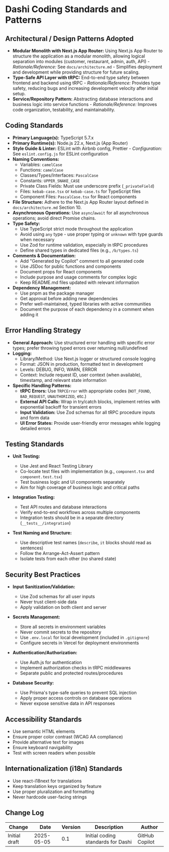 # Dashi Coding Standards and Patterns

## Architectural / Design Patterns Adopted

- **Modular Monolith with Next.js App Router:** Using Next.js App Router to structure the application as a modular monolith, allowing logical separation into modules (customer, restaurant, admin, auth, API) - _Rationale/Reference:_ See `docs/architecture.md` - Simplifies deployment and development while providing structure for future scaling.
- **Type-Safe API Layer with tRPC:** End-to-end type safety between frontend and backend using tRPC - _Rationale/Reference:_ Provides type safety, reducing bugs and increasing development velocity after initial setup.
- **Service/Repository Pattern:** Abstracting database interactions and business logic into service functions - _Rationale/Reference:_ Improves code organization, testability, and maintainability.

## Coding Standards

- **Primary Language(s):** TypeScript 5.7.x
- **Primary Runtime(s):** Node.js 22.x, Next.js (App Router)
- **Style Guide & Linter:** ESLint with Airbnb config, Prettier - _Configuration:_ See `eslint.config.js` for ESLint configuration
- **Naming Conventions:**
  - Variables: `camelCase`
  - Functions: `camelCase`
  - Classes/Types/Interfaces: `PascalCase`
  - Constants: `UPPER_SNAKE_CASE`
  - Private Class Fields: Must use underscore prefix (`_privateField`)
  - Files: `kebab-case.tsx` or `kebab-case.ts` for TypeScript files
  - Component Files: `PascalCase.tsx` for React components
- **File Structure:** Adhere to the Next.js App Router layout defined in `docs/architecture.md` Section 10.
- **Asynchronous Operations:** Use `async`/`await` for all asynchronous operations; avoid direct Promise chains.
- **Type Safety:**
  - Use TypeScript strict mode throughout the application
  - Avoid using `any` type - use proper typing or `unknown` with type guards when necessary
  - Use Zod for runtime validation, especially in tRPC procedures
  - Define shared types in dedicated files (e.g., `/b/types.ts`)
- **Comments & Documentation:**
  - Add "Generated by Copilot" comment to all generated code
  - Use JSDoc for public functions and components
  - Document props for React components
  - Include purpose and usage comments for complex logic
  - Keep README.md files updated with relevant information
- **Dependency Management:**
  - Use pnpm as the package manager
  - Get approval before adding new dependencies
  - Prefer well-maintained, typed libraries with active communities
  - Document the purpose of each dependency in a comment when adding it

## Error Handling Strategy

- **General Approach:** Use structured error handling with specific error types; prefer throwing typed errors over returning null/undefined
- **Logging:**
  - Library/Method: Use Next.js logger or structured console logging
  - Format: JSON in production, formatted text in development
  - Levels: DEBUG, INFO, WARN, ERROR
  - Context: Include request ID, user context (when available), timestamp, and relevant state information
- **Specific Handling Patterns:**
  - **tRPC Errors:** Use `TRPCError` with appropriate codes (`NOT_FOUND`, `BAD_REQUEST`, `UNAUTHORIZED`, etc.)
  - **External API Calls:** Wrap in try/catch blocks, implement retries with exponential backoff for transient errors
  - **Input Validation:** Use Zod schemas for all tRPC procedure inputs and form data
  - **UI Error States:** Provide user-friendly error messages while logging detailed errors

## Testing Standards

- **Unit Testing:**

  - Use Jest and React Testing Library
  - Co-locate test files with implementation (e.g., `component.tsx` and `component.test.tsx`)
  - Test business logic and UI components separately
  - Aim for high coverage of business logic and critical paths

- **Integration Testing:**

  - Test API routes and database interactions
  - Verify end-to-end workflows across multiple components
  - Integration tests should be in a separate directory (`__tests__/integration`)

- **Test Naming and Structure:**
  - Use descriptive test names (`describe`, `it` blocks should read as sentences)
  - Follow the Arrange-Act-Assert pattern
  - Isolate tests from each other (no shared state)

## Security Best Practices

- **Input Sanitization/Validation:**

  - Use Zod schemas for all user inputs
  - Never trust client-side data
  - Apply validation on both client and server

- **Secrets Management:**

  - Store all secrets in environment variables
  - Never commit secrets to the repository
  - Use `.env.local` for local development (included in `.gitignore`)
  - Configure secrets in Vercel for deployment environments

- **Authentication/Authorization:**

  - Use Auth.js for authentication
  - Implement authorization checks in tRPC middlewares
  - Separate public and protected routes/procedures

- **Database Security:**
  - Use Prisma's type-safe queries to prevent SQL injection
  - Apply proper access controls on database operations
  - Never expose sensitive data in API responses

## Accessibility Standards

- Use semantic HTML elements
- Ensure proper color contrast (WCAG AA compliance)
- Provide alternative text for images
- Ensure keyboard navigability
- Test with screen readers when possible

## Internationalization (i18n) Standards

- Use react-i18next for translations
- Keep translation keys organized by feature
- Use proper pluralization and formatting
- Never hardcode user-facing strings

## Change Log

| Change        | Date       | Version | Description                        | Author         |
| ------------- | ---------- | ------- | ---------------------------------- | -------------- |
| Initial draft | 2025-05-05 | 0.1     | Initial coding standards for Dashi | GitHub Copilot |

<!-- Generated by Copilot -->
